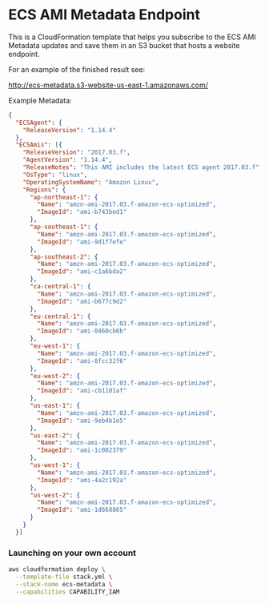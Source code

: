 # ECS AMI Metadata Endpoint

This is a CloudFormation template that helps you subscribe to the ECS AMI Metadata updates and save them in an S3 bucket that hosts a website endpoint. 

For an example of the finished result see:

http://ecs-metadata.s3-website-us-east-1.amazonaws.com/

Example Metadata:

```json
{
  "ECSAgent": {
    "ReleaseVersion": "1.14.4"
  },
  "ECSAmis": [{
    "ReleaseVersion": "2017.03.f",
    "AgentVersion": "1.14.4",
    "ReleaseNotes": "This AMI includes the latest ECS agent 2017.03.f",
    "OsType": "linux",
    "OperatingSystemName": "Amazon Linux",
    "Regions": {
      "ap-northeast-1": {
        "Name": "amzn-ami-2017.03.f-amazon-ecs-optimized",
        "ImageId": "ami-b743bed1"
      },
      "ap-southeast-1": {
        "Name": "amzn-ami-2017.03.f-amazon-ecs-optimized",
        "ImageId": "ami-9d1f7efe"
      },
      "ap-southeast-2": {
        "Name": "amzn-ami-2017.03.f-amazon-ecs-optimized",
        "ImageId": "ami-c1a6bda2"
      },
      "ca-central-1": {
        "Name": "amzn-ami-2017.03.f-amazon-ecs-optimized",
        "ImageId": "ami-b677c9d2"
      },
      "eu-central-1": {
        "Name": "amzn-ami-2017.03.f-amazon-ecs-optimized",
        "ImageId": "ami-0460cb6b"
      },
      "eu-west-1": {
        "Name": "amzn-ami-2017.03.f-amazon-ecs-optimized",
        "ImageId": "ami-8fcc32f6"
      },
      "eu-west-2": {
        "Name": "amzn-ami-2017.03.f-amazon-ecs-optimized",
        "ImageId": "ami-cb1101af"
      },
      "us-east-1": {
        "Name": "amzn-ami-2017.03.f-amazon-ecs-optimized",
        "ImageId": "ami-9eb4b1e5"
      },
      "us-east-2": {
        "Name": "amzn-ami-2017.03.f-amazon-ecs-optimized",
        "ImageId": "ami-1c002379"
      },
      "us-west-1": {
        "Name": "amzn-ami-2017.03.f-amazon-ecs-optimized",
        "ImageId": "ami-4a2c192a"
      },
      "us-west-2": {
        "Name": "amzn-ami-2017.03.f-amazon-ecs-optimized",
        "ImageId": "ami-1d668865"
      }
    }
  }]
```

### Launching on your own account

```bash
aws cloudformation deploy \
  --template-file stack.yml \
  --stack-name ecs-metadata \
  --capabilities CAPABILITY_IAM
```
